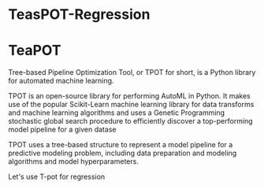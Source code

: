 # TeasPOT-Regression

# TeaPOT

Tree-based Pipeline Optimization Tool, or TPOT for short, is a Python library for automated machine learning.

TPOT is an open-source library for performing AutoML in Python. It makes use of the popular Scikit-Learn machine learning library for data transforms and machine learning algorithms and uses a Genetic Programming stochastic global search procedure to efficiently discover a top-performing model pipeline for a given datase

TPOT uses a tree-based structure to represent a model pipeline for a predictive modeling problem, including data preparation and modeling algorithms and model hyperparameters.

Let's use T-pot for regression 
